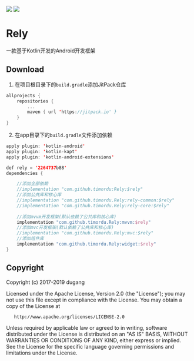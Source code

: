 [![](https://img.shields.io/hexpm/l/plug.svg)](https://www.apache.org/licenses/LICENSE-2.0) [![](https://jitpack.io/v/timordu/Rely.svg)](https://jitpack.io/#timordu/Rely)

# Rely

一款基于Kotlin开发的Android开发框架



Download
--------

1. 在项目根目录下的`build.gradle`添加JitPack仓库

```kotlin
allprojects {
    repositories {
        ...
        maven { url 'https://jitpack.io' }
    }
}
```

2. 在app目录下的`build.gradle`文件添加依赖

```kotlin
apply plugin: 'kotlin-android'
apply plugin: 'kotlin-kapt'
apply plugin: 'kotlin-android-extensions'

def rely = '2264737b88'
dependencies {

    //添加全部依赖
	//implementation "com.github.timordu:Rely:$rely"
	//添加公共库和核心库
	//implementation "com.github.timordu.Rely:rely-common:$rely"
	//implementation "com.github.timordu.Rely:rely-core:$rely"
    
    //添加mvvm开发框架(默认依赖了公共库和核心库)
    implementation "com.github.timordu.Rely:mvvm:$rely"
    //添加mvc开发框架(默认依赖了公共库和核心库)
    //implementation "com.github.timordu.Rely:mvc:$rely"
    //添加组件库
    implementation "com.github.timordu.Rely:widget:$rely"
}
```

Copyright
---------

   Copyright (c) 2017-2019 dugang

   Licensed under the Apache License, Version 2.0 (the "License");
   you may not use this file except in compliance with the License.
   You may obtain a copy of the License at

       http://www.apache.org/licenses/LICENSE-2.0

   Unless required by applicable law or agreed to in writing, software
   distributed under the License is distributed on an "AS IS" BASIS,
   WITHOUT WARRANTIES OR CONDITIONS OF ANY KIND, either express or implied.
   See the License for the specific language governing permissions and
   limitations under the License.
